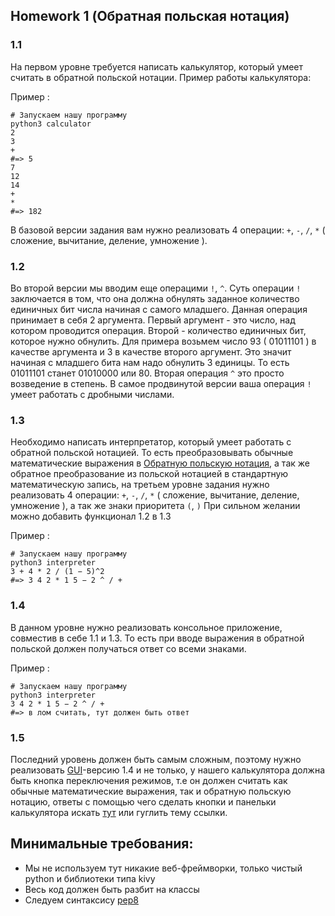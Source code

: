 ## Homework 1 (Обратная польская нотация)

### 1.1
 На первом уровне требуется написать калькулятор, который умеет считать в обратной польской нотации. Пример работы калькулятора:

 Пример :
 
 ```
# Запускаем нашу программу
python3 calculator
2
3
+
#=> 5
 7
12
14
+
*
#=> 182
```
 В базовой версии задания вам нужно реализовать 4 операции: `+`, `-`, `/`, `*` ( сложение, вычитание, деление, умножение ).

### 1.2
Во второй версии мы вводим еще операцими `!`, `^`. Суть операции `!` заключается в том, что она должна обнулять заданное количество единичных бит числа начиная с самого младшего. Данная операция принимает в себя 2 аргумента. Первый аргумент - это число, над котором проводится операция. Второй - количество единичных бит, которое нужно обнулить. Для примера возьмем число 93 ( 01011101 ) в качестве аргумента и 3 в качестве второго аргумент. Это значит начиная с младшего бита нам надо обнулить 3 единицы. То есть 01011101 станет 01010000 или 80. Вторая операция `^` это просто возведение в степень.
В самое продвинутой версии ваша операция `!` умеет работать с дробными числами.

### 1.3
Необходимо написать интерпретатор, который умеет работать с обратной польской нотацией. То есть преобразовывать обычные математические выражения в 
<a href="https://ru.wikipedia.org/wiki/%D0%9E%D0%B1%D1%80%D0%B0%D1%82%D0%BD%D0%B0%D1%8F_%D0%BF%D0%BE%D0%BB%D1%8C%D1%81%D0%BA%D0%B0%D1%8F_%D0%B7%D0%B0%D0%BF%D0%B8%D1%81%D1%8C">Обратную польскую нотация</a>, а так же обратное преобразование из польской нотацией в стандартную математическую запись, на третьем уровне задания нужно реализовать 4 операции: `+`, `-`, `/`, `*` ( сложение, вычитание, деление, умножение ), а так же знаки приоритета `(`, `)`
При сильном желании можно добавить функционал 1.2 в 1.3

Пример :

 ```
# Запускаем нашу программу
python3 interpreter
3 + 4 * 2 / (1 − 5)^2
#=> 3 4 2 * 1 5 − 2 ^ / +
```

### 1.4
В данном уровне нужно реализовать консольное приложение, совместив в себе 1.1 и 1.3. То есть при вводе выражения в обратной польской должен получаться ответ со всеми знаками.

Пример :

 ```
# Запускаем нашу программу
python3 interpreter
3 4 2 * 1 5 − 2 ^ / +
#=> в лом считать, тут должен быть ответ
```

### 1.5
Последний уровень должен быть самым сложным, поэтому нужно реализовать <a href="https://ru.wikipedia.org/wiki/%D0%93%D1%80%D0%B0%D1%84%D0%B8%D1%87%D0%B5%D1%81%D0%BA%D0%B8%D0%B9_%D0%B8%D0%BD%D1%82%D0%B5%D1%80%D1%84%D0%B5%D0%B9%D1%81_%D0%BF%D0%BE%D0%BB%D1%8C%D0%B7%D0%BE%D0%B2%D0%B0%D1%82%D0%B5%D0%BB%D1%8F">GUI</a>-версию 1.4 и не только, у нашего калькулятора должна быть кнопка переключения режимов, т.е он должен считать как обычные математические выражения, так и обратную польскую нотацию, ответы с помощью чего сделать кнопки и панельки калькулятора искать <a href="https://kivy.org/#home">тут</a> или гуглить тему ссылки.

## Минимальные требования:

- Мы не используем тут никакие веб-фреймворки, только чистый python и библиотеки типа kivy
- Весь код должен быть разбит на классы
- Следуем синтаксису  <a href="https://www.google.by/search?q=pep8&oq=pep8&aqs=chrome..69i57j0l5.4901j0j1&sourceid=chrome&ie=UTF-8">pep8</a>
